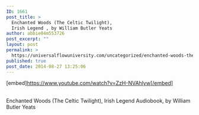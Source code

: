 ```yaml
---
ID: 1661
post_title: >
  Enchanted Woods (The Celtic Twilight),
  Irish Legend , by William Butler Yeats
author: abbie04m553726
post_excerpt: ""
layout: post
permalink: >
  https://universalflowuniversity.com/uncategorized/enchanted-woods-the-celtic-twilight-irish-legend-by-william-butler-yeats/
published: true
post_date: 2014-08-27 13:25:06
---
```

[embed]https://www.youtube.com/watch?v=ZzH-NVAhlyw[/embed]</br></br>
<p>Enchanted Woods (The Celtic Twilight), Irish Legend Audiobook, by William Butler Yeats</p>